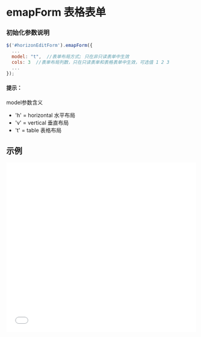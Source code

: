 # emapForm 表格表单

### 初始化参数说明
```js
$('#horizonEditForm').emapForm({
  ...
  model: "t",  //表单布局方式; 只在非只读表单中生效
  cols: 3  //表单布局列数，只在只读表单和表格表单中生效，可选值 1 2 3
  ...
});
```

#### 提示：
model参数含义
* 'h' = horizontal 水平布局
* 'v' = vertical 垂直布局 
* 't' = table 表格布局

## 示例

<iframe width="100%" height="450" src="//jsrun.net/KHpKp/embedded/all/light/" allowfullscreen="allowfullscreen" frameborder="0"></iframe>












